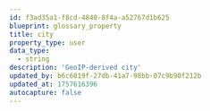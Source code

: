 ```yaml
---
id: f3ad35a1-f8cd-4840-8f4a-a52767d1b625
blueprint: glossary_property
title: city
property_type: user
data_type:
  - string
description: 'GeoIP-derived city'
updated_by: b6c6019f-27db-41a7-98bb-07c9b90f212b
updated_at: 1757616396
autocapture: false
---
```


